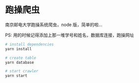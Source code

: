 # 跑操爬虫

南京邮电大学跑操系统爬虫，node 版，简单的啦…

PS: 用的时候记得添加上那一堆学号和姓名，数据库连接，跑操网址

```bash
# install dependencies
yarn install

# create table
yarn database

# start crawler
yarn start
```
